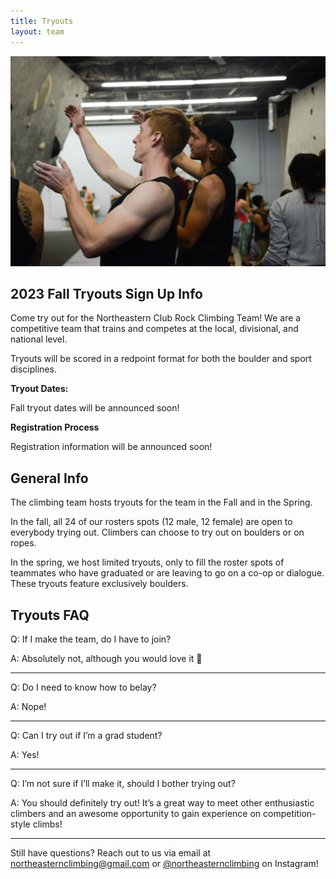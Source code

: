 ```yaml
---
title: Tryouts
layout: team
---
```

![Two climbers discuss beta](/images/beta.jpg)

## 2023 Fall Tryouts Sign Up Info

Come try out for the Northeastern Club Rock Climbing Team!
We are a competitive team that trains and competes at the local, divisional, and national level.

Tryouts will be scored in a redpoint format for both the boulder and sport disciplines.

**Tryout Dates:**       

Fall tryout dates will be announced soon!

**Registration Process**

Registration information will be announced soon!

## General Info

The climbing team hosts tryouts for the team in the Fall and in the
Spring.

In the fall, all 24 of our rosters spots (12 male, 12 female)
are open to everybody trying out. Climbers can choose to try out on
boulders or on ropes.

In the spring, we host limited tryouts, only to fill the roster spots
of teammates who have graduated or are leaving to go on a co-op or dialogue. 
These tryouts feature exclusively boulders.

## Tryouts FAQ

Q: If I make the team, do I have to join?

A: Absolutely not, although you would love it 🙂

---

Q: Do I need to know how to belay?

A: Nope!

---

Q: Can I try out if I’m a grad student?

A: Yes!

---

Q: I’m not sure if I’ll make it, should I bother trying out?

A: You should definitely try out! It’s a great way to meet other enthusiastic climbers and an awesome opportunity to gain experience on competition-style climbs!

---

Still have questions? Reach out to us via email at northeasternclimbing@gmail.com or [@northeasternclimbing](https://www.instagram.com/northeasternclimbing/) on Instagram!
